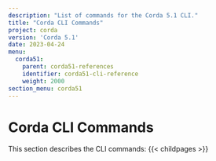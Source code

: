```yaml
---
description: "List of commands for the Corda 5.1 CLI."  
title: "Corda CLI Commands"
project: corda
version: 'Corda 5.1'
date: 2023-04-24
menu:
  corda51:
    parent: corda51-references
    identifier: corda51-cli-reference
    weight: 2000
section_menu: corda51
---
```

# Corda CLI Commands

This section describes the CLI commands:
{{< childpages >}}
